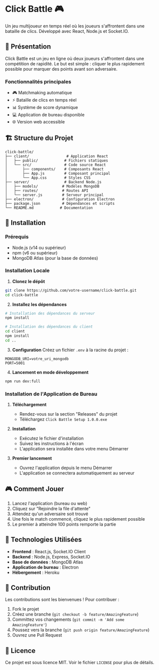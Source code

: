# Click Battle 🎮

Un jeu multijoueur en temps réel où les joueurs s'affrontent dans une bataille de clics. Développé avec React, Node.js et Socket.IO.

## 🎯 Présentation

Click Battle est un jeu en ligne où deux joueurs s'affrontent dans une compétition de rapidité. Le but est simple : cliquer le plus rapidement possible pour marquer des points avant son adversaire.

### Fonctionnalités principales

- 🎮 Matchmaking automatique
- ⚡ Bataille de clics en temps réel
- 📊 Système de score dynamique
- 💻 Application de bureau disponible
- 🌐 Version web accessible

## 🏗️ Structure du Projet

```
click-battle/
├── client/                 # Application React
│   ├── public/            # Fichiers statiques
│   └── src/               # Code source React
│       ├── components/    # Composants React
│       ├── App.js         # Composant principal
│       └── App.css        # Styles CSS
├── server/                # Backend Node.js
│   ├── models/           # Modèles MongoDB
│   ├── routes/           # Routes API
│   └── server.js         # Serveur principal
├── electron/             # Configuration Electron
├── package.json          # Dépendances et scripts
└── README.md            # Documentation
```

## 🚀 Installation

### Prérequis

- Node.js (v14 ou supérieur)
- npm (v6 ou supérieur)
- MongoDB Atlas (pour la base de données)

### Installation Locale

1. **Clonez le dépôt**
```bash
git clone https://github.com/votre-username/click-battle.git
cd click-battle
```

2. **Installez les dépendances**
```bash
# Installation des dépendances du serveur
npm install

# Installation des dépendances du client
cd client
npm install
cd ..
```

3. **Configuration**
Créez un fichier `.env` à la racine du projet :
```env
MONGODB_URI=votre_uri_mongodb
PORT=5001
```

4. **Lancement en mode développement**
```bash
npm run dev:full
```

### Installation de l'Application de Bureau

1. **Téléchargement**
   - Rendez-vous sur la section "Releases" du projet
   - Téléchargez `Click Battle Setup 1.0.0.exe`

2. **Installation**
   - Exécutez le fichier d'installation
   - Suivez les instructions à l'écran
   - L'application sera installée dans votre menu Démarrer

3. **Premier lancement**
   - Ouvrez l'application depuis le menu Démarrer
   - L'application se connectera automatiquement au serveur

## 🎮 Comment Jouer

1. Lancez l'application (bureau ou web)
2. Cliquez sur "Rejoindre la file d'attente"
3. Attendez qu'un adversaire soit trouvé
4. Une fois le match commencé, cliquez le plus rapidement possible
5. Le premier à atteindre 100 points remporte la partie

## 🔧 Technologies Utilisées

- **Frontend** : React.js, Socket.IO Client
- **Backend** : Node.js, Express, Socket.IO
- **Base de données** : MongoDB Atlas
- **Application de bureau** : Electron
- **Hébergement** : Heroku

## 🤝 Contribution

Les contributions sont les bienvenues ! Pour contribuer :

1. Fork le projet
2. Créez une branche (`git checkout -b feature/AmazingFeature`)
3. Committez vos changements (`git commit -m 'Add some AmazingFeature'`)
4. Poussez vers la branche (`git push origin feature/AmazingFeature`)
5. Ouvrez une Pull Request

## 📄 Licence

Ce projet est sous licence MIT. Voir le fichier `LICENSE` pour plus de détails. 